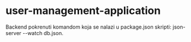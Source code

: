 # user-management-application

Backend pokrenuti komandom koja se nalazi u package.json skripti:  json-server --watch db.json.
